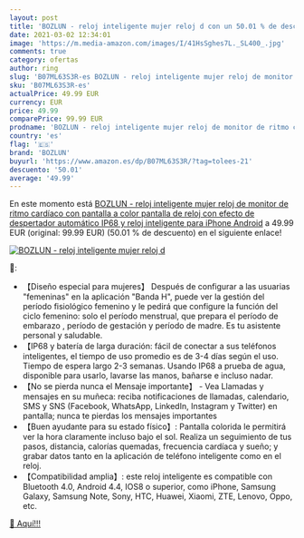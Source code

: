 ```yaml
---
layout: post
title: 'BOZLUN - reloj inteligente mujer reloj d con un 50.01 % de descuento'
date: 2021-03-02 12:34:01
image: 'https://m.media-amazon.com/images/I/41HsSghes7L._SL400_.jpg'
comments: true
category: ofertas
author: ring
slug: 'B07ML63S3R-es BOZLUN - reloj inteligente mujer reloj de monitor de ritmo...'
sku: 'B07ML63S3R-es'
actualPrice: 49.99 EUR
currency: EUR
price: 49.99
comparePrice: 99.99 EUR
prodname: 'BOZLUN - reloj inteligente mujer reloj de monitor de ritmo cardíaco con pantalla a color  pantalla de reloj con efecto de despertador automático IP68 y reloj inteligente para iPhone Android'
country: 'es'
flag: '🇪🇸'
brand: 'BOZLUN'
buyurl: 'https://www.amazon.es/dp/B07ML63S3R/?tag=tolees-21'
descuento: '50.01'
average: '49.99'
---
```


En este momento está [BOZLUN - reloj inteligente mujer reloj de monitor de ritmo cardíaco con pantalla a color  pantalla de reloj con efecto de despertador automático IP68 y reloj inteligente para iPhone Android](https://www.amazon.es/dp/B07ML63S3R/?tag=tolees-21) a 49.99 EUR (original: 99.99 EUR) (50.01 %  de descuento) en el siguiente enlace!

[![BOZLUN - reloj inteligente mujer reloj d](https://m.media-amazon.com/images/I/41HsSghes7L._SL400_.jpg)](https://www.amazon.es/dp/B07ML63S3R/?tag=tolees-21)

🔎:

- 【Diseño especial para mujeres】 Después de configurar a las usuarias "femeninas" en la aplicación "Banda H", puede ver la gestión del período fisiológico femenino y le pedirá que configure la función del ciclo femenino: solo el período menstrual, que prepara el período de embarazo , período de gestación y período de madre. Es tu asistente personal y saludable.
- 【IP68 y batería de larga duración: fácil de conectar a sus teléfonos inteligentes, el tiempo de uso promedio es de 3-4 días según el uso. Tiempo de espera largo 2-3 semanas. Usando IP68 a prueba de agua, disponible para usarlo, lavarse las manos, bañarse e incluso nadar.
- 【No se pierda nunca el Mensaje importante】 - Vea Llamadas y mensajes en su muñeca: reciba notificaciones de llamadas, calendario, SMS y SNS (Facebook, WhatsApp, LinkedIn, Instagram y Twitter) en pantalla; nunca te pierdas los mensajes importantes
- 【Buen ayudante para su estado físico】: Pantalla colorida le permitirá ver la hora claramente incluso bajo el sol. Realiza un seguimiento de tus pasos, distancia, calorías quemadas, frecuencia cardíaca y sueño; y grabar datos tanto en la aplicación de teléfono inteligente como en el reloj.
- 【Compatibilidad amplia】: este reloj inteligente es compatible con Bluetooth 4.0, Android 4.4, IOS8 o superior, como iPhone, Samsung Galaxy, Samsung Note, Sony, HTC, Huawei, Xiaomi, ZTE, Lenovo, Oppo, etc.

[🛒 Aquí!!!](https://www.amazon.es/dp/B07ML63S3R/?tag=tolees-21)
